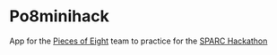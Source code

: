 Po8minihack
===========

App for the [Pieces of Eight](http://www.team-po8.com/) team to practice for the
[SPARC Hackathon](http://hackathon.sparcedge.com/)
